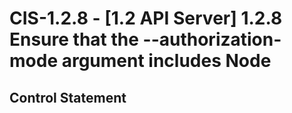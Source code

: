 # CIS-1.2.8 - \[1.2 API Server\] 1.2.8 Ensure that the --authorization-mode argument includes Node

## Control Statement
